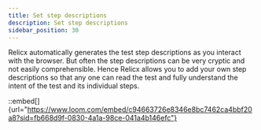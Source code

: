 ```yaml
---
title: Set step descriptions
description: Set step descriptions
sidebar_position: 30
---
```

Relicx automatically generates the test step descriptions as you interact with the browser. But often the step descriptions can be very cryptic and not easily comprehensible. Hence Relicx allows you to add your own step descriptions so that any one can read the test and fully understand the intent of the test and its individual steps.&#x20;

::embed[]{url="https://www.loom.com/embed/c94663726e8346e8bc7462ca4bbf20a8?sid=fb668d9f-0830-4a1a-98ce-041a4b146efc"}

